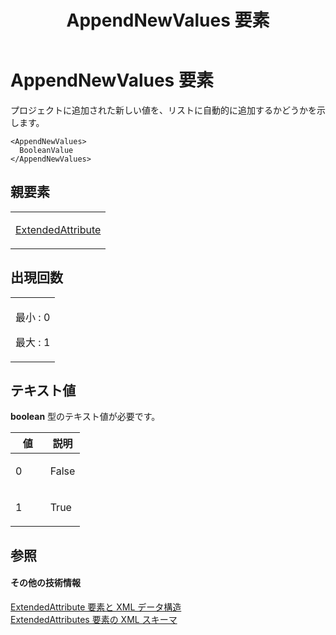 ﻿---
title: AppendNewValues 要素
TOCTitle: AppendNewValues 要素
ms:assetid: edfa46a0-247f-4c4e-9281-fd976475c8bd
ms:mtpsurl: https://msdn.microsoft.com/ja-jp/library/Bb968723(v=office.12)
ms:contentKeyID: 16749986
ms.date: 06/30/2008
mtps_version: v=office.12
ms.translationtype: HT
---

# AppendNewValues 要素

プロジェクトに追加された新しい値を、リストに自動的に追加するかどうかを示します。

    <AppendNewValues>
      BooleanValue
    </AppendNewValues>

## 親要素

<table>
<colgroup>
<col style="width: 100%" />
</colgroup>
<tbody>
<tr class="odd">
<td><p><a href="extendedattribute-element.md">ExtendedAttribute</a></p></td>
</tr>
</tbody>
</table>


## 出現回数


<table>
<colgroup>
<col style="width: 100%" />
</colgroup>
<tbody>
<tr class="odd">
<td><p>最小 : 0</p>
<p>最大 : 1</p></td>
</tr>
</tbody>
</table>


## テキスト値

**boolean** 型のテキスト値が必要です。

<table>
<colgroup>
<col style="width: 50%" />
<col style="width: 50%" />
</colgroup>
<thead>
<tr class="header">
<th>値</th>
<th>説明</th>
</tr>
</thead>
<tbody>
<tr class="odd">
<td><p>0</p></td>
<td><p>False</p></td>
</tr>
<tr class="even">
<td><p>1</p></td>
<td><p>True</p></td>
</tr>
</tbody>
</table>


## 参照

#### その他の技術情報

[ExtendedAttribute 要素と XML データ構造](extendedattribute-elements-and-xml-structure.md)  
[ExtendedAttributes 要素の XML スキーマ](xml-schema-for-the-extendedattributes-element.md)


